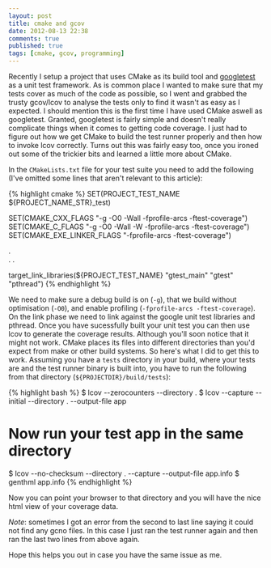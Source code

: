 ```yaml
---
layout: post
title: cmake and gcov
date: 2012-08-13 22:38
comments: true
published: true
tags: [cmake, gcov, programming]
---
```


Recently I setup a project that uses CMake as its build tool and [googletest](https://code.google.com/p/googletest/) as a unit test framework. As is common place I wanted to make sure that my tests cover as much of the code as possible, so I went and grabbed the trusty gcov/lcov to analyse the tests only to find it wasn't as easy as I expected. I should mention this is the first time I have used CMake aswell as googletest. Granted, googletest is fairly simple and doesn't really complicate things when it comes to getting code coverage. I just had to figure out how we get CMake to build the test runner properly and then how to invoke lcov correctly. Turns out this was fairly easy too, once you ironed out some of the trickier bits and learned a little more about CMake.

In the ``CMakeLists.txt`` file for your test suite you need to add the following (I've omitted some lines that aren't relevant to this article):

{% highlight cmake %}
SET(PROJECT_TEST_NAME ${PROJECT_NAME_STR}_test)
    
SET(CMAKE_CXX_FLAGS "-g -O0 -Wall -fprofile-arcs -ftest-coverage")
SET(CMAKE_C_FLAGS "-g -O0 -Wall -W -fprofile-arcs -ftest-coverage")
SET(CMAKE_EXE_LINKER_FLAGS "-fprofile-arcs -ftest-coverage")

.   
.
.

target_link_libraries(${PROJECT_TEST_NAME} "gtest_main" "gtest" "pthread")
{% endhighlight %}

We need to make sure a debug build is on (``-g``), that we build without optimisation (``-O0``), and enable profiling (``-fprofile-arcs -ftest-coverage``). On the link phase we need to link against the google unit test libraries and pthread. Once you have sucessfully built your unit test you can then use lcov to generate the coverage results. Although you'll soon notice that it might not work. CMake places its files into different directories than you'd expect from make or other build systems. So here's what I did to get this to work. Assuming you have a ``tests`` directory in your build, where your tests are and the test runner binary is built into, you have to run the following from that directory (``${PROJECTDIR}/build/tests``):

{% highlight bash %}
$ lcov --zerocounters --directory .
$ lcov --capture --initial --directory . --output-file app

# Now run your test app in the same directory

$ lcov --no-checksum --directory . --capture --output-file app.info
$ genthml app.info
{% endhighlight %}

Now you can point your browser to that directory and you will have the nice html view of your coverage data.

*Note*: sometimes I got an error from the second to last line saying it could not find any gcno files. In this case I just ran the test runner again and then ran the last two lines from above again.

Hope this helps you out in case you have the same issue as me. 
